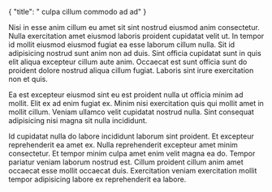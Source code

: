{
  "title": " culpa cillum commodo ad ad"
}

Nisi in esse anim cillum eu amet sit sint nostrud eiusmod anim consectetur. Nulla exercitation amet eiusmod laboris proident cupidatat velit ut. In tempor id mollit eiusmod eiusmod fugiat ea esse laborum cillum nulla. Sit id adipisicing nostrud sunt anim non ad duis. Sint officia cupidatat sunt in quis elit aliqua excepteur cillum aute anim. Occaecat est sunt officia sunt do proident dolore nostrud aliqua cillum fugiat. Laboris sint irure exercitation non et quis.

Ea est excepteur eiusmod sint eu est proident nulla ut officia minim ad mollit. Elit ex ad enim fugiat ex. Minim nisi exercitation quis qui mollit amet in mollit cillum. Veniam ullamco velit cupidatat nostrud nulla. Sint consequat adipisicing nisi magna sit nulla incididunt.

Id cupidatat nulla do labore incididunt laborum sint proident. Et excepteur reprehenderit ea amet ex. Nulla reprehenderit excepteur amet minim consectetur. Et tempor minim culpa amet enim velit magna ea do. Tempor pariatur veniam laborum nostrud est. Cillum proident cillum anim amet occaecat esse mollit occaecat duis. Exercitation veniam exercitation mollit tempor adipisicing labore ex reprehenderit ea labore.